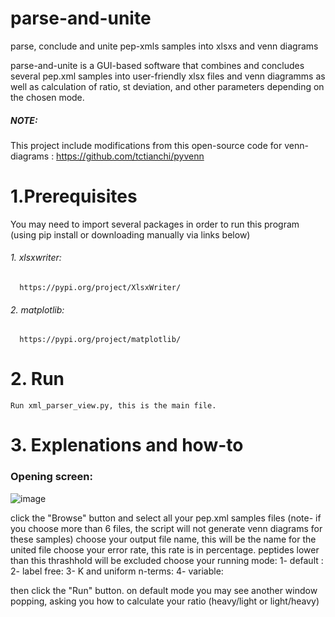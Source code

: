 # parse-and-unite
parse, conclude and unite pep-xmls samples into xlsxs and venn diagrams

parse-and-unite is a GUI-based software that combines and concludes several pep.xml samples into user-friendly xlsx files and venn diagramms as well as calculation of ratio, st deviation, and other parameters depending on the chosen mode.

##### NOTE:
This project include modifications from this open-source code for venn-diagrams : https://github.com/tctianchi/pyvenn


# 1.Prerequisites
You may need to import several packages in order to run this program (using pip install or downloading manually via links below)

   ###### 1. xlsxwriter:
      https://pypi.org/project/XlsxWriter/

   ###### 2. matplotlib:
      https://pypi.org/project/matplotlib/
      
      
# 2. Run
    Run xml_parser_view.py, this is the main file.


# 3. Explenations and how-to

### Opening screen:
![image](https://user-images.githubusercontent.com/18205398/209855307-63dc16c4-7e8e-44de-a06b-753c6ae6b257.png)

click the "Browse" button and select all your pep.xml samples files (note- if you choose more than 6 files, the script will not generate venn diagrams for these samples)
choose your output file name, this will be the name for the united file
choose your error rate, this rate is in percentage. peptides lower than this thrashhold will be excluded
choose your running mode: 
1- default :
2- label free:
3- K and uniform n-terms:
4- variable:

then click the "Run" button.
on default mode you may see another window popping, asking you how to calculate your ratio (heavy/light or light/heavy)



